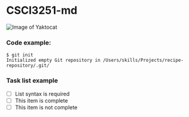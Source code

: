 #  CSCI3251-md
![Image of Yaktocat](https://octodex.github.com/images/yaktocat.png)

### Code example:
```
$ git init
Initialized empty Git repository in /Users/skills/Projects/recipe-repository/.git/
```

### Task list example
- [ ] List syntax is required
- [ ] This item is complete
- [ ] This item is not complete
